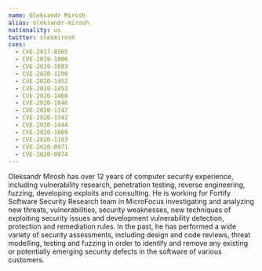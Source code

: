 ```yaml
---
name: Oleksandr Mirosh
alias: oleksandr-mirosh
nationality: us
twitter: olekmirosh
cves:
  - CVE-2017-8565
  - CVE-2019-1006
  - CVE-2019-1083
  - CVE-2020-1200
  - CVE-2020-1452
  - CVE-2020-1453
  - CVE-2020-1460
  - CVE-2020-1046
  - CVE-2020-1147
  - CVE-2020-1342
  - CVE-2020-1444
  - CVE-2020-1069
  - CVE-2020-1103
  - CVE-2020-0971
  - CVE-2020-0974
---
```

Oleksandr Mirosh has over 12 years of computer security experience, including vulnerability research, penetration testing, reverse engineering, fuzzing, developing exploits and consulting. He is working for Fortify Software Security Research team in MicroFocus investigating and analyzing new threats, vulnerabilities, security weaknesses, new techniques of exploiting security issues and development vulnerability detection, protection and remediation rules. In the past, he has performed a wide variety of security assessments, including design and code reviews, threat modelling, testing and fuzzing in order to identify and remove any existing or potentially emerging security defects in the software of various customers.
